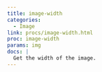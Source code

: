 ```yaml
---
title: image-width
categories: 
  - Image
link: procs/image-width.html
proc: image-width
params: img
docs: |
  Get the width of the image.
---
```

